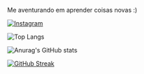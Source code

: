 
Me aventurando em aprender coisas novas :)

[![Instagram](https://img.shields.io/badge/-Instagram-%23E4405F?style=for-the-badge&logo=instagram&logoColor=white)](https://www.instagram.com/kirabyte.tech/)

![Top Langs](https://github-readme-stats-git-masterrstaa-rickstaa.vercel.app/api/top-langs/?username=ericaabrantes&layout=compact&bg_color=000&border_color=30A3DC&title_color=E94D5F&text_color=FFF)

![Anurag's GitHub stats](https://github-readme-stats.vercel.app/api?username=ericaabrantes&theme=omni_icons=true)

[![GitHub Streak](https://streak-stats.demolab.com/?user=ericaabrantes&theme=bear&background=000&border=30A3DC&dates=FFF)](https://git.io/streak-stats)